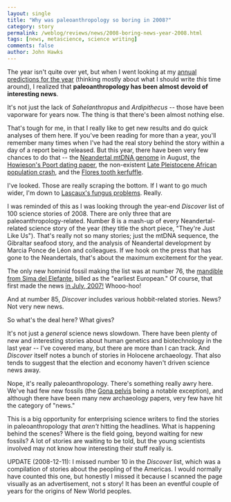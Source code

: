 ```yaml
---
layout: single 
title: "Why was paleoanthropology so boring in 2008?" 
category: story
permalink: /weblog/reviews/news/2008-boring-news-year-2008.html
tags: [news, metascience, science writing] 
comments: false 
author: John Hawks 
---
```


The year isn't quite over yet, but when I went looking at my <a href="http://johnhawks.net/weblog/site/new_year_predictions_2008.html">annual predictions for the year</a> (thinking mostly about what I should write <i>this</i> time around), I realized that <b>paleoanthropology has been almost devoid of interesting news</b>. 

It's not just the lack of <i>Sahelanthropus</i> and <i>Ardipithecus</i> -- those have been vaporware for years now. The thing is that there's been almost nothing else. 

That's tough for me, in that I really like to get new results and do quick analyses of them here. If you've been reading for more than a year, you'll remember many times when I've had the real story behind the story within a day of a report being released. But this year, there have been very few chances to do that -- the <a href="http://johnhawks.net/weblog/reviews/neandertals/neandertal_dna/green-2008-complete-mtdna-sequence.html">Neandertal mtDNA genome</a> in August, the <a href="http://johnhawks.net/weblog/reviews/archaeology/middle/howiesons-poort-still-bay-jacobs-2008.html">Howieson's Poort dating paper</a>, the non-existent <a href="http://johnhawks.net/weblog/reviews/genetics/mtdna_migrations/sub-saharan-africa-population-size-behar-2008.html">Late Pleistocene African population crash</a>, and the <a href="http://johnhawks.net/weblog/fossils/flores/dental-filling-brown-refutation-2008.html">Flores tooth kerfuffle</a>. 

I've looked. Those are really scraping the bottom. If I want to go much wider, I'm down to <a href="http://johnhawks.net/weblog/topics/conservation/sites/lascaux_fungus_troubles_2008.html">Lascaux's fungus problems</a>. Really. 

I was reminded of this as I was looking through the year-end <i>Discover</i> list of 100 science stories of 2008. There are only three that are paleoanthropology-related. Number 8 is a mash-up of every Neandertal-related science story of the year (they title the short piece, "They're Just Like Us"). That's really not so many stories; just the mtDNA sequence, the Gibraltar seafood story, and the analysis of Neandertal development by Marcia Ponce de L&eacute;on and colleagues. If we hook on the press that has gone to the Neandertals, that's about the maximum excitement for the year. 

The only new hominid fossil making the list was at number 76, the <a href="http://johnhawks.net/weblog/fossils/lower/atapuerca/sima-del-elefante-2008.html">mandible from Sima del Elefante</a>, billed as the "earliest European."  Of course, that first made the news <a href="http://johnhawks.net/weblog/fossils/lower/atapuerca/sima_del_elefante_molar_2007.html">in July, 2007!</a> Whooo-hoo!

And at number 85, <i>Discover</i> includes various hobbit-related stories. News? Not very new news. 

So what's the deal here? What gives? 

It's not just a <i>general</i> science news slowdown. There have been plenty of new and interesting stories about human genetics and biotechnology in the last year -- I've covered many, but there are more than I can track. And <i>Discover</i> itself notes a bunch of stories in Holocene archaeology. That also tends to suggest that the election and economy haven't driven science news away. 

Nope, it's really paleoanthropology. There's something really awry here. We've had few new fossils (the <a href="http://johnhawks.net/weblog/fossils/lower/gona/gona-pelvis-simpson-2008.html">Gona pelvis</a> being a notable exception), and although there have been many new archaeology papers, very few have hit the category of "news." 

This is a big opportunity for enterprising science writers to find the stories in paleoanthropology that <i>aren't</i> hitting the headlines. What is happening behind the scenes? Where is the field going, beyond waiting for new fossils? A lot of stories are waiting to be told, but the young scientists involved may not know how interesting their stuff really is. 

UPDATE (2008-12-11): I missed number 10 in the <i>Discover</i> list, which was a compilation of stories about the peopling of the Americas. I would normally have counted this one, but honestly I missed it because I scanned the page visually as an advertisement, not s story! It has been an eventful couple of years for the origins of New World peoples. 





